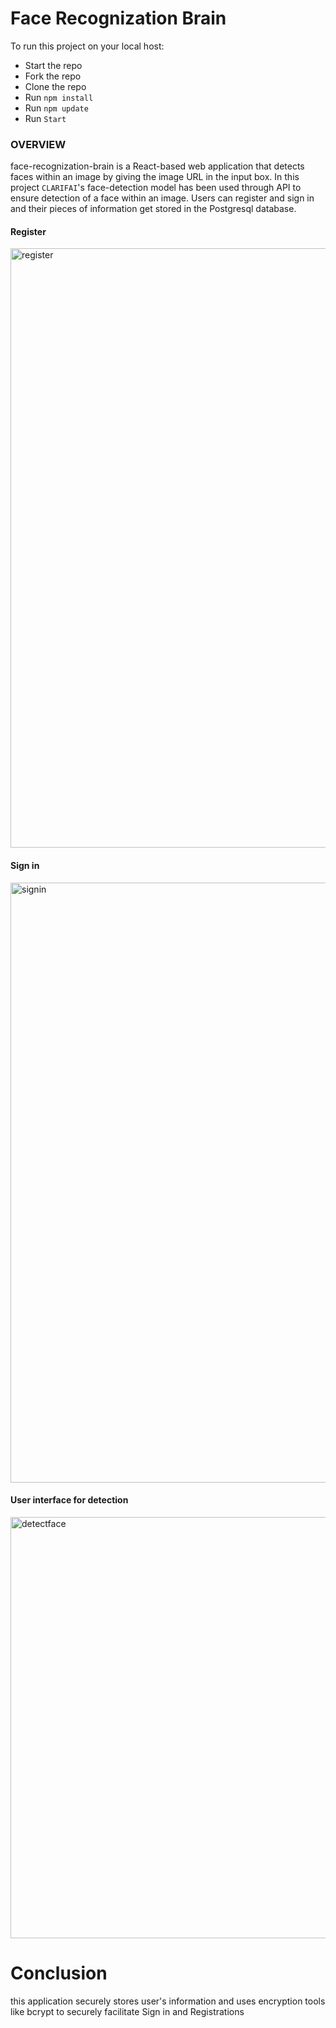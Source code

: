 # Face Recognization Brain

To run this project on your local host:

- Start the repo
- Fork the repo
- Clone the repo
- Run `npm install`
- Run `npm update`
- Run `Start`

### OVERVIEW
face-recognization-brain is a React-based web application that detects faces within an image by giving the image URL in the input box.
In this project `CLARIFAI`'s face-detection model has been used through API to ensure detection of a face within an image.
Users can register and sign in and their pieces of information get stored in the Postgresql database.

#### Register

<img width="959" alt="register" src="https://github.com/baafbass/face-recognization-brain/assets/98693906/ea44eadc-84e6-4c52-bd73-606ab330832d">

#### Sign in

<img width="960" alt="signin" src="https://github.com/baafbass/face-recognization-brain/assets/98693906/cd784fe3-228b-4364-a64c-1704b91f1f83">

#### User interface for detection

<img width="674" alt="detectface" src="https://github.com/baafbass/face-recognization-brain/assets/98693906/f55bf82a-0b41-453c-bea7-62395c32d3ba">

# Conclusion

this application securely stores user's information and uses encryption tools like bcrypt to securely facilitate Sign in and Registrations


